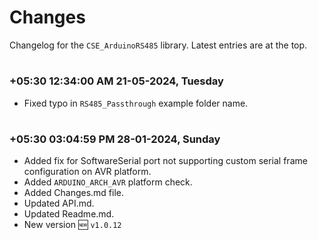 
# Changes

Changelog for the `CSE_ArduinoRS485` library. Latest entries are at the top.

#
### **+05:30 12:34:00 AM 21-05-2024, Tuesday**

  * Fixed typo in `RS485_Passthrough` example folder name.

#
### **+05:30 03:04:59 PM 28-01-2024, Sunday**

  * Added fix for SoftwareSerial port not supporting custom serial frame configuration on AVR platform.
  * Added `ARDUINO_ARCH_AVR` platform check.
  * Added Changes.md file.
  * Updated API.md.
  * Updated Readme.md.
  * New version 🆕 `v1.0.12`

